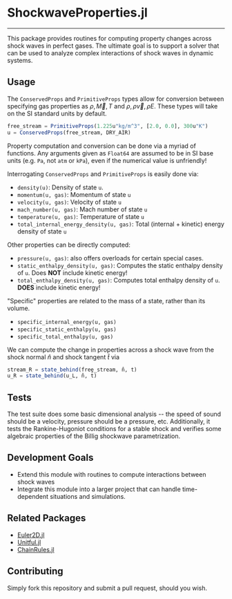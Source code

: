 # ShockwaveProperties.jl

---

This package provides routines for computing property changes across shock waves in perfect gases. The ultimate goal is to support a solver that can be used to analyze complex interactions of shock waves in dynamic systems.

## Usage

The `ConservedProps` and `PrimitiveProps` types allow for conversion between specifying gas properties as $\rho, \vec M, T$ and $\rho, \rho \vec v,\rho E$. These types will take on the SI standard units by default.

```julia
free_stream = PrimitiveProps(1.225u"kg/m^3", [2.0, 0.0], 300u"K")
u = ConservedProps(free_stream, DRY_AIR)
```

Property computation and conversion can be done via a myriad of functions. Any arguments given as `Float64` are assumed to be in SI base units (e.g. `Pa`, not `atm` or `kPa`), even if the numerical value is unfriendly!

Interrogating `ConservedProps` and `PrimitiveProps` is easily done via:

- `density(u)`: Density of state `u`.
- `momentum(u, gas)`: Momentum of state `u`
- `velocity(u, gas)`: Velocity of state `u`
- `mach_number(u, gas)`: Mach number of state `u`
- `temperature(u, gas)`: Temperature of state `u`
- `total_internal_energy_density(u, gas)`: Total (internal + kinetic) energy density of state `u`

Other properties can be directly computed:

- `pressure(u, gas)`: also offers overloads for certain special cases.
- `static_enthalpy_density(u, gas)`: Computes the static enthalpy density of `u`. Does **NOT** include kinetic energy!
- `total_enthalpy_density(u, gas)`: Computes total enthalpy density of `u`. **DOES** include kinetic energy!

"Specific" properties are related to the mass of a state, rather than its volume.

- `specific_internal_energy(u, gas)`
- `specific_static_enthalpy(u, gas)`
- `specific_total_enthalpy(u, gas)`

We can compute the change in properties across a shock wave from the shock normal $\hat n$ and shock tangent $\hat t$ via

```julia
stream_R = state_behind(free_stream, n̂, t̂)
u_R = state_behind(u_L, n̂, t̂)
```

## Tests

The test suite does some basic dimensional analysis -- the speed of sound should be a velocity, pressure should be a pressure, etc. Additionally, it tests the Rankine-Hugoniot conditions for a stable shock and verifies some algebraic properties of the Billig shockwave parametrization.

## Development Goals

- Extend this module with routines to compute interactions between shock waves
- Integrate this module into a larger project that can handle time-dependent situations and simulations.

## Related Packages

- [Euler2D.jl](https://github.com/STCE-at-RWTH/Euler2D.jl)
- [Unitful.jl](https://github.com/PainterQubits/Unitful.jl)
- [ChainRules.jl](https://github.com/JuliaDiff/ChainRules.jl)

## Contributing

Simply fork this repository and submit a pull request, should you wish.
